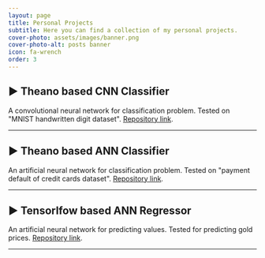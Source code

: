 ```yaml
---
layout: page
title: Personal Projects
subtitle: Here you can find a collection of my personal projects.
cover-photo: assets/images/banner.png
cover-photo-alt: posts banner
icon: fa-wrench
order: 3
---
```


## ► Theano based CNN Classifier

A convolutional neural network for classification problem. Tested on "MNIST handwritten digit dataset". [Repository link](https://github.com/theDIG95/MNIST-CNN).

---

## ► Theano based ANN Classifier

An artificial neural network for classification problem. Tested on "payment default of credit cards dataset". [Repository link](https://github.com/theDIG95/Payment-default-ANN).

---

## ► Tensorlfow based ANN Regressor

An artificial neural network for predicting values. Tested for predicting gold prices. [Repository link](https://github.com/theDIG95/Gold-prices-ANN).

---
